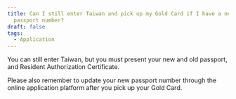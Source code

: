 ```yaml
---
title: Can I still enter Taiwan and pick up my Gold Card if I have a new
  passport number?
draft: false
tags:
  - Application
---
```

You can still enter Taiwan, but you must present your new and old passport, and Resident Authorization Certificate.

Please also remember to update your new passport number through the online application platform after you pick up your Gold Card.